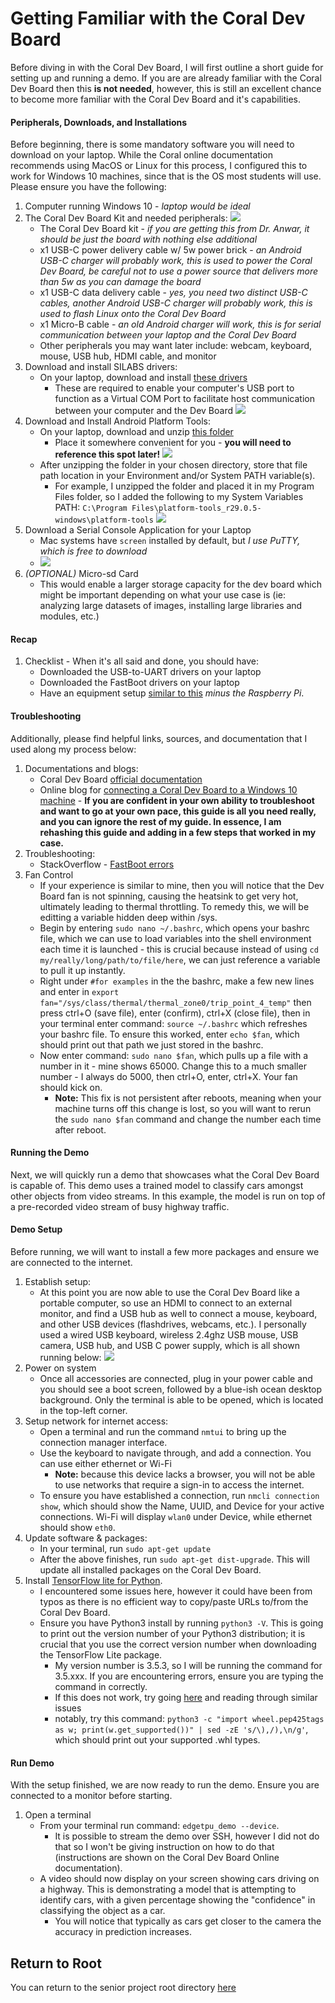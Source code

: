 # Getting Familiar with the Coral Dev Board
Before diving in with the Coral Dev Board, I will first outline a short guide for setting up and running a demo. If you are are already familiar with the Coral Dev Board then this **is not needed**, however, this is still an excellent chance to become more familiar with the Coral Dev Board and it's capabilities.

#### Peripherals, Downloads, and Installations
Before beginning, there is some mandatory software you will need to download on your laptop. While the Coral online documentation recommends using MacOS or Linux for this process, I configured this to work for Windows 10 machines, since that is the OS most students will use. Please ensure you have the following:
1. Computer running Windows 10 - *laptop would be ideal*
2. The Coral Dev Board Kit and needed peripherals:
![](../etc/equipment2.jpeg)
   - The Coral Dev Board kit - *if you are getting this from Dr. Anwar, it should be just the board with nothing else additional*
   - x1 USB-C power delivery cable w/ 5w power brick - *an Android USB-C charger will probably work, this is used to power the Coral Dev Board, be careful not to use a power source that delivers more than 5w as you can damage the board*
   - x1 USB-C data delivery cable - *yes, you need two distinct USB-C cables, another Android USB-C charger will probably work, this is used to flash Linux onto the Coral Dev Board*
   - x1 Micro-B cable - *an old Android charger will work, this is for serial communication between your laptop and the Coral Dev Board*
   - Other peripherals you may want later include: webcam, keyboard, mouse, USB hub, HDMI cable, and monitor
3. Download and install SILABS drivers:
   - On your laptop, download and install [these drivers](https://www.silabs.com/products/development-tools/software/usb-to-uart-bridge-vcp-drivers)
      - These are required to enable your computer's USB port to function as a Virtual COM Port to facilitate host communication between your computer and the Dev Board
   ![](../etc/uart_drivers.PNG)
4. Download and Install Android Platform Tools:
   - On your laptop, download and unzip [this folder](https://developer.android.com/studio/releases/platform-tools.html#download)
      - Place it somewhere convenient for you - **you will need to reference this spot later!**
   ![](../etc/androidstudio_drivers.PNG)
   - After unzipping the folder in your chosen directory, store that file path location in your Environment and/or System PATH variable(s). 
      - For example, I unzipped the folder and placed it in my Program Files folder, so I added the following to my System Variables PATH: `C:\Program Files\platform-tools_r29.0.5-windows\platform-tools`
      ![](../etc/add_path.png)
5. Download a Serial Console Application for your Laptop
   - Mac systems have `screen` installed by default, but *I use PuTTY, which is free to download*
   - ![](../etc/putty.PNG)
6. *(OPTIONAL)* Micro-sd Card
   - This would enable a larger storage capacity for the dev board which might be important depending on what your use case is (ie: analyzing large datasets of images, installing large libraries and modules, etc.)

#### Recap
1. Checklist - When it's all said and done, you should have:
   - Downloaded the USB-to-UART drivers on your laptop
   - Downloaded the FastBoot drivers on your laptop
   - Have an equipment setup [similar to this](https://github.com/thood21/SeniorProject/blob/master/etc/equipment1.PNG "Required Equipment") *minus the Raspberry Pi*.

#### Troubleshooting
Additionally, please find helpful links, sources, and documentation that I used along my process below:
1. Documentations and blogs:
   - Coral Dev Board [official documentation](https://coral.ai/docs/dev-board/get-started/)
   - Online blog for [connecting a Coral Dev Board to a Windows 10 machine](https://blog.questionable.services/article/coral-edge-tpu-windows/) - **If you are confident in your own ability to troubleshoot and want to go at your own pace, this guide is all you need really, and you can ignore the rest of my guide. In essence, I am rehashing this guide and adding in a few steps that worked in my case.**
2. Troubleshooting:
   - StackOverflow - [FastBoot errors](https://stackoverflow.com/questions/57776655/fastboot-devices-not-listing-coral-dev-board)
3. Fan Control
   - If your experience is similar to mine, then you will notice that the Dev Board fan is not spinning, causing the heatsink to get very hot, ultimately leading to thermal throttling. To remedy this, we will be editting a variable hidden deep within /sys. 
   - Begin by entering `sudo nano ~/.bashrc`, which opens your bashrc file, which we can use to load variables into the shell environment each time it is launched - this is crucial because instead of using `cd my/really/long/path/to/file/here`, we can just reference a variable to pull it up instantly. 
   - Right under `#for examples` in the the bashrc, make a few new lines and enter in `export fan="/sys/class/thermal/thermal_zone0/trip_point_4_temp"` then press ctrl+O (save file), enter (confirm), ctrl+X (close file), then in your terminal enter command: `source ~/.bashrc` which refreshes your bashrc file. To ensure this worked, enter `echo $fan`, which should print out that path we just stored in the bashrc.
   - Now enter command: `sudo nano $fan`, which pulls up a file with a number in it - mine shows 65000. Change this to a much smaller number - I always do 5000, then ctrl+O, enter, ctrl+X. Your fan should kick on. 
      - **Note:** This fix is not persistent after reboots, meaning when your machine turns off this change is lost, so you will want to rerun the `sudo nano $fan` command and change the number each time after reboot. 

#### Running the Demo
Next, we will quickly run a demo that showcases what the Coral Dev Board is capable of. This demo uses a trained model to classify cars amongst other objects from video streams. In this example, the model is run on top of a pre-recorded video stream of busy highway traffic.

#### Demo Setup
Before running, we will want to install a few more packages and ensure we are connected to the internet.

1. Establish setup:
   - At this point you are now able to use the Coral Dev Board like a portable computer, so use an HDMI to connect to an external monitor, and find a USB hub as well to connect a mouse, keyboard, and other USB devices (flashdrives, webcams, etc.). I personally used a wired USB keyboard, wireless 2.4ghz USB mouse, USB camera, USB hub, and USB C power supply, which is all shown running below:
   ![](../etc/setup.jpeg)
2. Power on system
   - Once all accessories are connected, plug in your power cable and you should see a boot screen, followed by a blue-ish ocean desktop background. Only the terminal is able to be opened, which is located in the top-left corner.
3. Setup network for internet access:
   - Open a terminal and run the command `nmtui` to bring up the connection manager interface. 
   - Use the keyboard to navigate through, and add a connection. You can use either ethernet or Wi-Fi
      - **Note:** because this device lacks a browser, you will not be able to use networks that require a sign-in to access the internet. 
   - To ensure you have established a connection, run `nmcli connection show`, which should show the Name, UUID, and Device for your active connections. Wi-Fi will display `wlan0` under Device, while ethernet should show `eth0`.
4. Update software & packages:
   - In your terminal, run `sudo apt-get update`
   - After the above finishes, run `sudo apt-get dist-upgrade`. This will update all installed packages on the Coral Dev Board.
5. Install [TensorFlow lite for Python](https://www.tensorflow.org/lite/guide/python). 
   - I encountered some issues here, however it could have been from typos as there is no efficient way to copy/paste URLs to/from the Coral Dev Board. 
   - Ensure you have Python3 install by running `python3 -V`. This is going to print out the version number of your Python3 distribution; it is crucial that you use the correct version number when downloading the TensorFlow Lite package.
      - My version number is 3.5.3, so I will be running the command for 3.5.xxx. If you are encountering errors, ensure you are typing the command in correctly.
      - If this does not work, try going [here](https://github.com/tensorflow/tensorflow/issues/9722) and reading through similar issues
      - notably, try this command: `python3 -c "import wheel.pep425tags as w; print(w.get_supported())" | sed -zE 's/\),/),\n/g'`, which should print out your supported .whl types. 
 
#### Run Demo
With the setup finished, we are now ready to run the demo. Ensure you are connected to a monitor before starting.

1. Open a terminal
   - From your terminal run command: `edgetpu_demo --device`. 
      - It is possible to stream the demo over SSH, however I did not do that so I won't be giving instruction on how to do that (instructions are shown on the Coral Dev Board Online documentation). 
   - A video should now display on your screen showing cars driving on a highway. This is demonstrating a model that is attempting to identify cars, with a given percentage showing the "confidence" in classifying the object as a car.
      - You will notice that typically as cars get closer to the camera the accuracy in prediction increases.

## Return to Root
You can return to the senior project root directory [here](https://github.com/thood21/SeniorProject)
